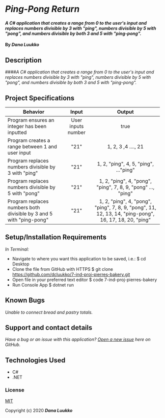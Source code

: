 # _Ping-Pong Return_

#### _A C# application that creates a range from 0 to the user's input and replaces numbers divisible by 3 with "ping", numbers divisible by 5 with "pong", and numbers divisible by both 3 and 5 with "ping-pong"._

#### By _**Dana Luukko**_

## Description
####_A C# application that creates a range from 0 to the user's input and replaces numbers divisible by 3 with "ping", numbers divisible by 5 with "pong", and numbers divisible by both 3 and 5 with "ping-pong"._

## Project Specifications

|Behavior|Input|Output|
|---|:---:|:---:|
| Program ensures an integer has been inputted | User inputs number | true |
| Program creates a range between 1 and user input | "21" | 1, 2, 3 ,4 ...., 21 |
| Program replaces numbers divisible by 3 with "ping"  | "21" | 1, 2, "ping", 4, 5, "ping", ..."ping" |
| Program replaces numbers divisible by 5 with "pong" | "21" | 1, 2, "ping", 4, "pong", "ping", 7, 8, 9, "pong" ..., "ping"|
| Program replaces numbers both divisible by 3 and 5 with "ping-pong" | "21" | 1, 2, "ping", 4, "pong", "ping", 7, 8, 9, "pong", 11, 12, 13, 14, "ping-pong", 16, 17, 18, 20, "ping" |



## Setup/Installation Requirements

_In Terminal:_

* Navigate to where you want this application to be saved, i.e.:
$ cd Desktop
* Clone the file from GitHub with HTTPS
$ git clone https://github.com/dcluukko/7-ind-proj-pierres-bakery.git
* Open file in your preferred text editor
$ code 7-ind-proj-pierres-bakery
* Run Console App
$ dotnet run 

## Known Bugs

_Unable to connect bread and pastry totals._

## Support and contact details

_Have a bug or an issue with this application? [Open a new issue](https://github.com/dcluukko/7-ind-proj-pierres-bakery/issues) here on GitHub._

## Technologies Used

* C#
* .NET


### License

[MIT](https://choosealicense.com/licenses/mit/)

Copyright (c) 2020 **_Dana Luukko_**
